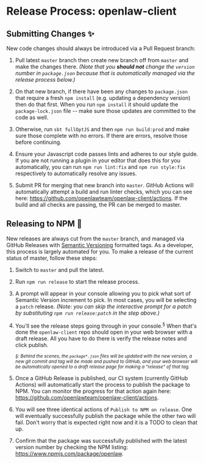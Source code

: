 # Release Process: openlaw-client

## Submitting Changes :sparkles:

New code changes should always be introduced via a Pull Request branch:

1. Pull latest `master` branch then create new branch off from `master` and make the changes there. _(Note that you **should not** change the `version` number in `package.json` because that is automatically managed via the release process below.)_

2. On that new branch, if there have been any changes to `package.json` that require a fresh `npm install` (e.g. updating a dependency version) then do that first. When you run `npm install` it should update the `package-lock.json` file -- make sure those updates are committed to the code as well.

3. Otherwise, run `sbt fullOptJS` and then `npm run build:prod` and make sure those complete with no errors. If there are errors, resolve those before continuing.

4. Ensure your Javascript code passes lints and adheres to our style guide. If you are not running a plugin in your editor that does this for you automatically, you can run `npm run lint:fix` and `npm run style:fix` respectively to automatically resolve any issues.

5. Submit PR for merging that new branch into `master`. GitHub Actions will automatically attempt a build and run linter checks, which you can see here: https://github.com/openlawteam/openlaw-client/actions. If the build and all checks are passing, the PR can be merged to master.

## Releasing to NPM :rocket:

New releases are always cut from the `master` branch, and managed via GitHub Releases with [Semantic Versioning](https://semver.org/spec/v2.0.0.html) formatted tags. As a developer, this process is largely automated for you. To make a release of the current status of master, follow these steps:

1. Switch to `master` and pull the latest.

2. Run `npm run release` to start the release process.

3. A prompt will appear in your console allowing you to pick what sort of Semantic Version increment to pick. In most cases, you will be selecting a `patch` release. _(Note: you can skip the interactive prompt for a patch by substituting `npm run release:patch` in the step above.)_

4. You'll see the release steps going through in your console.<sup>§</sup> When that's done the `openlaw-client` repo should open in your web browser with a draft release. All you have to do there is verify the release notes and click publish.

   <small><i>§: Behind the scenes, the `package*.json` files will be updated with the new version, a new git commit and tag will be made and pushed to GitHub, and your web browser will be automatically opened to a draft release page for making a "release" of that tag.</i></small>

5. Once a GitHub Release is published, our CI system (currently GitHub Actions) will automatically start the process to publish the package to NPM. You can monitor the progress for that action again here: https://github.com/openlawteam/openlaw-client/actions.

6. You will see three identical actions of `Publish to NPM on release`. One will eventually successfully publish the package while the other two will fail. Don't worry that is expected right now and it is a TODO to clean that up.

7. Confirm that the package was successfully published with the latest version number by checking the NPM listing: https://www.npmjs.com/package/openlaw.
